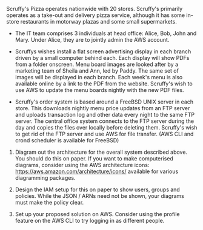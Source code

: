 Scruffy's Pizza operates nationwide with 20 stores.
Scruffy's primarily operates as a take-out and delivery pizza service, although it has some in-store restaurants in motorway plazas and some small supermarkets.

-   The IT team comprises 3 individuals at head office: Alice, Bob, John
    and Mary. Under Alice, they are to jointly admin the AWS account.

-   Scruffys wishes install a flat screen advertising display in each
    branch driven by a small computer behind each. Each display will
    show PDFs from a folder onscreen. Menu board images are looked after
    by a marketing team of Sheila and Ann, led by Paddy. The same set of
    images will be displayed in each branch. Each week's menu is also
    available online by a link to the PDF from the website. Scruffy's
    wish to use AWS to update the menu boards nightly with the new
    PDF files.

-   Scruffy's order system is based around a FreeBSD UNIX server in
    each store. This downloads nightly menu price updates from an FTP
    server and uploads transaction log and other data every night to the
    same FTP server. The central office system connects to the FTP
    server during the day and copies the files over locally before
    deleting them. Scruffy's wish to get rid of the FTP server and use
    AWS for file transfer. (AWS CLI and crond scheduler is available
    for FreeBSD)

1.  Diagram out the architecture for the overall system described above.
    You should do this on paper. If you want to make computerised
    diagrams, consider using the AWS architecture icons:
    <https://aws.amazon.com/architecture/icons/> available for various
    diagramming packages.

2.  Design the IAM setup for this on paper to show users, groups
    and policies. While the JSON / ARNs need not be shown, your diagrams
    must make the policy clear.

3.  Set up your proposed solution on AWS. Consider using the profile
    feature on the AWS CLI to try logging in as different people.
